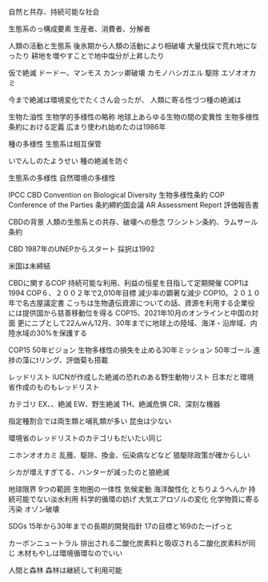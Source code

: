 自然と共存、持続可能な社会

生態系のっ構成要素
生産者、消費者、分解者

人類の活動と生態系
後氷期から人類の活動により相破壊
大量伐採で荒れ地になったり
耕地を増やすことで地中塩分が上昇したり

仮で絶滅
ドードー、マンモス
カンッ卿破壊
カモノハシガエル
駆除
エゾオオカミ

今まで絶滅は環境変化でたくさん会ったが、
人類に寄る性づつ種の絶滅は

生物た油性
生物学的多様性の略称
地球上あらゆる生物の間の変異性
生物多様性条約における定義
広まり使われ始めたのは1986年

種の多様性
生態系は相互保管

いでんしのたようせい
種の絶滅を防ぐ

生態系の多様性
自然環境の多様性

IPCC
CBD
Convention on Biological Diversity
生物多様性条約
COP
Conference of the Parties
条約締約国会議
AR
Assessment Report
評価報告書

CBDの背景
人類の生態系との共存、破壊への懸念
ワシントン条約、ラムサール条約

CBD
1987年のUNEPからスタート
採択は1992

米国は未締結

CBDに関するCOP
持続可能な利用、利益の恒星を目指して定期開催
COP1は1994
COP６、２００２年で2,010年目標
減少率の顕著な減少
COP10。２０１０年で名古屋議定書
こっちは生物遺伝資源についての話、資源を利用する企業役には提供国から慈善移動位を得る
COP15、2021年10月のオンラインと中国の対面
更にニブとして22んwん12月、30年までに地球上の陸域、海洋・沿岸域、内陸水域の30%を保護する

COP15 
50年ビジョン
生物多様性の損失を止める30年ミッション
50年ゴール
進捗の藻にtリング、評価菊も搭載

レッドリスト
IUCNが作成した絶滅の恐れのある野生動物リスト
日本だと環境省作成のものもレッドリスト

カテゴリ
EX、、絶滅
EW、野生絶滅
TH、絶滅危惧
CR、深刻な機器

指定種割合では両生類と哺乳類が多い
昆虫は少ない

環境省のレッドリストのカテゴリもだいたい同じ

ニホンオオカミ
乱獲、駆除、換金、伝染病などなど
狼駆除政策が確からしい

シカが増えすぎてる、ハンターが減ったのと狼絶滅

地球限界
9つの範囲
生物圏の一体性
気候変動
海洋酸性化
とちりようへんか
持続可能でない淡水利用
科学的循環の妨げ
大気エアロゾルの変化
化学物質に寄る汚染
オゾン破壊

SDGs
15年から30年までの長期的開発指針
17の目標と169のたーげっと　

カーボンニュートラル
排出される二酸化炭素料と吸収される二酸化炭素料が同じ
木材もやしは環境循環なのでいい

人間と森林
森林は継続して利用可能












































